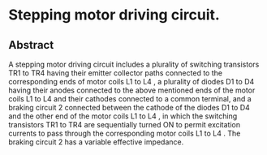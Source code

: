 # Stepping motor driving circuit.

## Abstract
A stepping motor driving circuit includes a plurality of switching transistors TR1 to TR4 having their emitter collector paths connected to the corresponding ends of motor coils L1 to L4 , a plurality of diodes D1 to D4 having their anodes connected to the above mentioned ends of the motor coils L1 to L4 and their cathodes connected to a common terminal, and a braking circuit 2 connected between the cathode of the diodes D1 to D4 and the other end of the motor coils L1 to L4 , in which the switching transistors TR1 to TR4 are sequentially turned ON to permit excitation currents to pass through the corresponding motor coils L1 to L4 . The braking circuit 2 has a variable effective impedance.